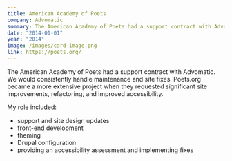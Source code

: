 ```yaml
---
title: American Academy of Poets
company: Advomatic
summary: The American Academy of Poets had a support contract with Advomatic. 
date: "2014-01-01"
year: "2014"
image: /images/card-image.png
link: https://poets.org/
---
```

The American Academy of Poets had a support contract with Advomatic. We would consistently handle maintenance and site fixes. Poets.org became a more extensive project when they requested significant site improvements, refactoring, and improved accessibility.

<p class="toggle-role">My role included:</p>

- support and site design updates
- front-end development
- theming
- Drupal configuration
- providing an accessibility assessment and implementing fixes